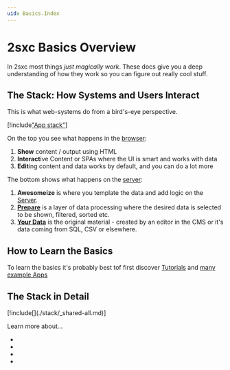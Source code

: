 ```yaml
---
uid: Basics.Index
---
```


# 2sxc Basics Overview

In 2sxc most things _just magically work_. These docs give you a deep understanding of how they work so you can figure out really cool stuff. 



## The Stack: How Systems and Users Interact

This is what web-systems do from a bird's-eye perspective. 

[!include["App stack"](./stack/_shared-raw.md)]


On the top you see what happens in the [browser](xref:Basics.Browser.Index):

1. **Show** content / output using HTML
1. **Interact**ive Content or SPAs where the UI is smart and works with data
1. **Edit**ing content and data works by default, and you can do a lot more 

The bottom shows what happens on the [server](xref:Basics.Server.Index):

1. **Awesomeize** is where you template the data and add logic on the [Server](xref:Basics.Server.Index).
1. **[Prepare](xref:Basics.Prepare.Index)** is a layer of data processing where the desired data is selected to be shown, filtered, sorted etc.  
1. **[Your Data](xref:Basics.Data.Index)** is the original material - created by an editor in the CMS or it's data coming from SQL, CSV or elsewhere. 

## How to Learn the Basics

To learn the basics it's probably best tof first discover [Tutorials](xref:Tut.Razor.Home) and [many example Apps](xref:AppsCatalog)

## The Stack in Detail

<div class="context-box1" width="100%">
  [!include[](./stack/_shared-all.md)]
</div>


Learn more about...

* [](xref:Basics.Browser.Index) 
* [](xref:Basics.Server.Index)
* [](xref:Basics.Prepare.Index)
* [](xref:Basics.Data.Index)
